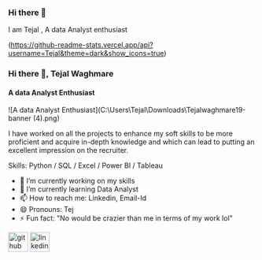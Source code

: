 ### Hi there 👋
I am Tejal , A data Analyst enthusiast 

(https://github-readme-stats.vercel.app/api?username=Tejal&theme=dark&show_icons=true)

### Hi there 👋, Tejal Waghmare
#### A data Analyst Enthusiast
![A data Analyst Enthusiast](C:\Users\Tejal\Downloads\Tejalwaghmare19-banner (4).png)

I have worked on all the projects to enhance my soft skills to be more proficient and acquire in-depth knowledge and which can lead to putting an excellent impression on the recruiter. 

Skills: Python / SQL / Excel / Power BI / Tableau

- 🔭 I’m currently working  on my skills 
- 🌱 I’m currently learning Data Analyst  
- 📫 How to reach me: Linkedin, Email-Id 
- 😄 Pronouns: Tej 
- ⚡ Fun fact: "No would be crazier than me in terms of my work lol" 


[<img src='https://cdn.jsdelivr.net/npm/simple-icons@3.0.1/icons/github.svg' alt='github' height='40'>](https://github.com/https://github.com/Tejalwaghmare19)  [<img src='https://cdn.jsdelivr.net/npm/simple-icons@3.0.1/icons/linkedin.svg' alt='linkedin' height='40'>](https://www.linkedin.com/in/https://www.linkedin.com/in/tejal-waghmare-347242212//)  


